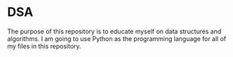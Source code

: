 # DSA

The purpose of this repository is to educate myself on data structures and algorithms. I am going to use Python as the programming language for all of my files in this repository.